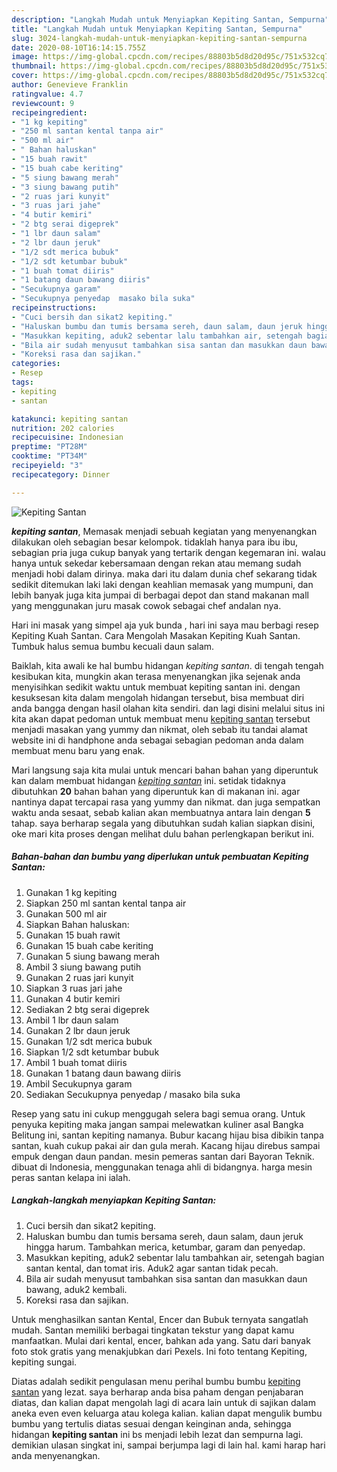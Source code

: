 ```yaml
---
description: "Langkah Mudah untuk Menyiapkan Kepiting Santan, Sempurna"
title: "Langkah Mudah untuk Menyiapkan Kepiting Santan, Sempurna"
slug: 3024-langkah-mudah-untuk-menyiapkan-kepiting-santan-sempurna
date: 2020-08-10T16:14:15.755Z
image: https://img-global.cpcdn.com/recipes/88803b5d8d20d95c/751x532cq70/kepiting-santan-foto-resep-utama.jpg
thumbnail: https://img-global.cpcdn.com/recipes/88803b5d8d20d95c/751x532cq70/kepiting-santan-foto-resep-utama.jpg
cover: https://img-global.cpcdn.com/recipes/88803b5d8d20d95c/751x532cq70/kepiting-santan-foto-resep-utama.jpg
author: Genevieve Franklin
ratingvalue: 4.7
reviewcount: 9
recipeingredient:
- "1 kg kepiting"
- "250 ml santan kental tanpa air"
- "500 ml air"
- " Bahan haluskan"
- "15 buah rawit"
- "15 buah cabe keriting"
- "5 siung bawang merah"
- "3 siung bawang putih"
- "2 ruas jari kunyit"
- "3 ruas jari jahe"
- "4 butir kemiri"
- "2 btg serai digeprek"
- "1 lbr daun salam"
- "2 lbr daun jeruk"
- "1/2 sdt merica bubuk"
- "1/2 sdt ketumbar bubuk"
- "1 buah tomat diiris"
- "1 batang daun bawang diiris"
- "Secukupnya garam"
- "Secukupnya penyedap  masako bila suka"
recipeinstructions:
- "Cuci bersih dan sikat2 kepiting."
- "Haluskan bumbu dan tumis bersama sereh, daun salam, daun jeruk hingga harum. Tambahkan merica, ketumbar, garam dan penyedap."
- "Masukkan kepiting, aduk2 sebentar lalu tambahkan air, setengah bagian santan kental, dan tomat iris. Aduk2 agar santan tidak pecah."
- "Bila air sudah menyusut tambahkan sisa santan dan masukkan daun bawang, aduk2 kembali."
- "Koreksi rasa dan sajikan."
categories:
- Resep
tags:
- kepiting
- santan

katakunci: kepiting santan 
nutrition: 202 calories
recipecuisine: Indonesian
preptime: "PT28M"
cooktime: "PT34M"
recipeyield: "3"
recipecategory: Dinner

---
```



![Kepiting Santan](https://img-global.cpcdn.com/recipes/88803b5d8d20d95c/751x532cq70/kepiting-santan-foto-resep-utama.jpg)

<b><i>kepiting santan</i></b>, Memasak menjadi sebuah kegiatan yang menyenangkan dilakukan oleh sebagian besar kelompok. tidaklah hanya para ibu ibu, sebagian pria juga cukup banyak yang tertarik dengan kegemaran ini. walau hanya untuk sekedar kebersamaan dengan rekan atau memang sudah menjadi hobi dalam dirinya. maka dari itu dalam dunia chef sekarang tidak sedikit ditemukan laki laki dengan keahlian memasak yang mumpuni, dan lebih banyak juga kita jumpai di berbagai depot dan stand makanan mall yang menggunakan juru masak cowok sebagai chef andalan nya.

Hari ini masak yang simpel aja yuk bunda , hari ini saya mau berbagi resep Kepiting Kuah Santan. Cara Mengolah Masakan Kepiting Kuah Santan. Tumbuk halus semua bumbu kecuali daun salam.

Baiklah, kita awali ke hal bumbu hidangan <i>kepiting santan</i>. di tengah tengah kesibukan kita, mungkin akan terasa menyenangkan jika sejenak anda menyisihkan sedikit waktu untuk membuat kepiting santan ini. dengan kesuksesan kita dalam mengolah hidangan tersebut, bisa membuat diri anda bangga dengan hasil olahan kita sendiri. dan lagi disini melalui situs ini kita akan dapat pedoman untuk membuat menu <u>kepiting santan</u> tersebut menjadi masakan yang yummy dan nikmat, oleh sebab itu tandai alamat website ini di handphone anda sebagai sebagian pedoman anda dalam membuat menu baru yang enak.


Mari langsung saja kita mulai untuk mencari bahan bahan yang diperuntuk kan dalam membuat hidangan <u><i>kepiting santan</i></u> ini. setidak tidaknya dibutuhkan <b>20</b> bahan bahan yang diperuntuk kan di makanan ini. agar nantinya dapat tercapai rasa yang yummy dan nikmat. dan juga sempatkan waktu anda sesaat, sebab kalian akan membuatnya antara lain dengan <b>5</b> tahap. saya berharap segala yang dibutuhkan sudah kalian siapkan disini, oke mari kita proses dengan melihat dulu bahan perlengkapan berikut ini.

<!--inarticleads1-->

##### Bahan-bahan dan bumbu yang diperlukan untuk pembuatan Kepiting Santan:

1. Gunakan 1 kg kepiting
1. Siapkan 250 ml santan kental tanpa air
1. Gunakan 500 ml air
1. Siapkan  Bahan haluskan:
1. Gunakan 15 buah rawit
1. Gunakan 15 buah cabe keriting
1. Gunakan 5 siung bawang merah
1. Ambil 3 siung bawang putih
1. Gunakan 2 ruas jari kunyit
1. Siapkan 3 ruas jari jahe
1. Gunakan 4 butir kemiri
1. Sediakan 2 btg serai digeprek
1. Ambil 1 lbr daun salam
1. Gunakan 2 lbr daun jeruk
1. Gunakan 1/2 sdt merica bubuk
1. Siapkan 1/2 sdt ketumbar bubuk
1. Ambil 1 buah tomat diiris
1. Gunakan 1 batang daun bawang diiris
1. Ambil Secukupnya garam
1. Sediakan Secukupnya penyedap / masako bila suka


Resep yang satu ini cukup menggugah selera bagi semua orang. Untuk penyuka kepiting maka jangan sampai melewatkan kuliner asal Bangka Belitung ini, santan kepiting namanya. Bubur kacang hijau bisa dibikin tanpa santan, kuah cukup pakai air dan gula merah. Kacang hijau direbus sampai empuk dengan daun pandan. mesin pemeras santan dari Bayoran Teknik. dibuat di Indonesia, menggunakan tenaga ahli di bidangnya. harga mesin peras santan kelapa ini ialah. 

<!--inarticleads2-->

##### Langkah-langkah menyiapkan Kepiting Santan:

1. Cuci bersih dan sikat2 kepiting.
1. Haluskan bumbu dan tumis bersama sereh, daun salam, daun jeruk hingga harum. Tambahkan merica, ketumbar, garam dan penyedap.
1. Masukkan kepiting, aduk2 sebentar lalu tambahkan air, setengah bagian santan kental, dan tomat iris. Aduk2 agar santan tidak pecah.
1. Bila air sudah menyusut tambahkan sisa santan dan masukkan daun bawang, aduk2 kembali.
1. Koreksi rasa dan sajikan.


Untuk menghasilkan santan Kental, Encer dan Bubuk ternyata sangatlah mudah. Santan memiliki berbagai tingkatan tekstur yang dapat kamu manfaatkan. Mulai dari kental, encer, bahkan ada yang. Satu dari banyak foto stok gratis yang menakjubkan dari Pexels. Ini foto tentang Kepiting, kepiting sungai. 

Diatas adalah sedikit pengulasan menu perihal bumbu bumbu <u>kepiting santan</u> yang lezat. saya berharap anda bisa paham dengan penjabaran diatas, dan kalian dapat mengolah lagi di acara lain untuk di sajikan dalam aneka even even keluarga atau kolega kalian. kalian dapat mengulik bumbu bumbu yang tertulis diatas sesuai dengan keinginan anda, sehingga hidangan <b>kepiting santan</b> ini bs menjadi lebih lezat dan sempurna lagi. demikian ulasan singkat ini, sampai berjumpa lagi di lain hal. kami harap hari anda menyenangkan.
